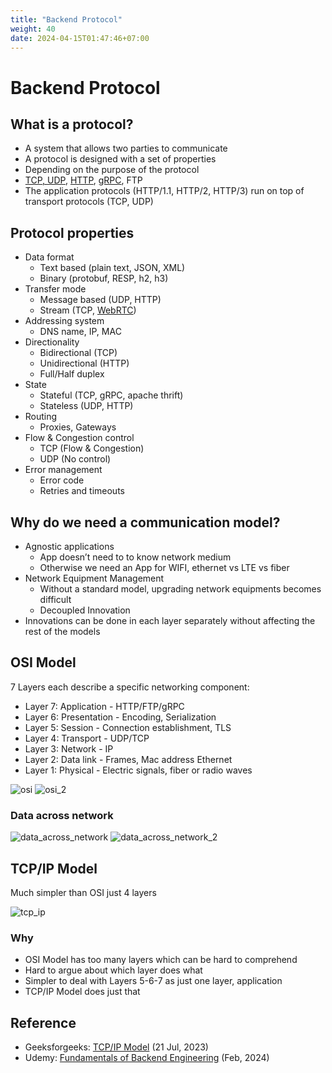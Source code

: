 ```yaml
---
title: "Backend Protocol"
weight: 40
date: 2024-04-15T01:47:46+07:00
---
```


# Backend Protocol

## What is a protocol?

- A system that allows two parties to communicate
- A protocol is designed with a set of properties
- Depending on the purpose of the protocol
- [TCP, UDP](/docs/research/be_protocol/tcp_udp), [HTTP](/docs/research/be_protocol/http), [gRPC](/docs/research/be_protocol/grpc), FTP
- The application protocols (HTTP/1.1, HTTP/2, HTTP/3) run on top of transport protocols (TCP, UDP)

## Protocol properties

- Data format
  - Text based (plain text, JSON, XML)
  - Binary (protobuf, RESP, h2, h3)
- Transfer mode
  - Message based (UDP, HTTP)
  - Stream (TCP, [WebRTC](/docs/research/be_protocol/webrtc))
- Addressing system
  - DNS name, IP, MAC
- Directionality
  - Bidirectional (TCP)
  - Unidirectional (HTTP)
  - Full/Half duplex
- State
  - Stateful (TCP, gRPC, apache thrift)
  - Stateless (UDP, HTTP)
- Routing
  - Proxies, Gateways
- Flow & Congestion control
  - TCP (Flow & Congestion)
  - UDP (No control)
- Error management
  - Error code
  - Retries and timeouts

## Why do we need a communication model?

- Agnostic applications
  - App doesn’t need to to know network medium
  - Otherwise we need an App for WIFI, ethernet vs LTE vs fiber
- Network Equipment Management
  - Without a standard model, upgrading network equipments becomes difficult
  - Decoupled Innovation
- Innovations can be done in each layer separately without affecting the rest of the models

## OSI Model

7 Layers each describe a specific networking component:

- Layer 7: Application - HTTP/FTP/gRPC
- Layer 6: Presentation - Encoding, Serialization
- Layer 5: Session - Connection establishment, TLS
- Layer 4: Transport - UDP/TCP
- Layer 3: Network - IP
- Layer 2: Data link - Frames, Mac address Ethernet
- Layer 1: Physical - Electric signals, fiber or radio waves

![osi](/research/be_protocol/index/osi.png)
![osi_2](/research/be_protocol/index/osi_2.png)

### Data across network

![data_across_network](/research/be_protocol/index/data_across_network.png)
![data_across_network_2](/research/be_protocol/index/data_across_network_2.png)

## TCP/IP Model

Much simpler than OSI just 4 layers

![tcp_ip](/research/be_protocol/index/tcp_ip.png)

### Why

- OSI Model has too many layers which can be hard to comprehend
- Hard to argue about which layer does what
- Simpler to deal with Layers 5-6-7 as just one layer, application
- TCP/IP Model does just that

## Reference

- Geeksforgeeks: [TCP/IP Model](https://www.geeksforgeeks.org/tcp-ip-model/) (21 Jul, 2023)
- Udemy: [Fundamentals of Backend Engineering](https://www.udemy.com/course/fundamentals-of-backend-communications-and-protocols) (Feb, 2024)
